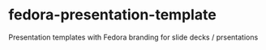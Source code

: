 # fedora-presentation-template
Presentation templates with Fedora branding for slide decks / prsentations
